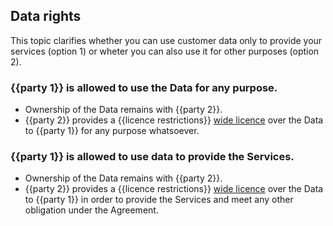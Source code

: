 ## Data rights

This topic clarifies whether you can use customer data only to provide your services (option 1) or wheter you can also use it for other purposes (option 2). 

### {{party 1}} is allowed to use the Data for any purpose.

- Ownership of the Data remains with {{party 2}}.
- {{party 2}} provides a {{licence restrictions}} [wide licence](https://github.com/lawpatch/au-ip_license/blob/249478cd511a2ad08929d6aff10f95458601d0fc/au-license_ip_expansive.md) over the Data to {{party 1}} for any purpose whatsoever.

### {{party 1}} is allowed to use data to provide the Services.

- Ownership of the Data remains with {{party 2}}.
- {{party 2}} provides a {{licence restrictions}} [wide licence](https://github.com/lawpatch/au-ip_license/blob/249478cd511a2ad08929d6aff10f95458601d0fc/au-license_ip_expansive.md) over the Data to {{party 1}} in order to provide the Services and meet any other obligation under the Agreement.


